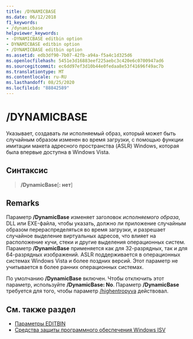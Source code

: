 ```yaml
---
title: /DYNAMICBASE
ms.date: 06/12/2018
f1_keywords:
- /dynamicbase
helpviewer_keywords:
- -DYNAMICBASE editbin option
- DYNAMICBASE editbin option
- /DYNAMICBASE editbin option
ms.assetid: edb3df90-7b07-42fb-a94a-f5a4c1d325d6
ms.openlocfilehash: 5451e3d16883eef225aebc3c420e6c0700947ad6
ms.sourcegitcommit: ec6dd97ef3d10b44e0fedaa8e53f41696f49ac7b
ms.translationtype: MT
ms.contentlocale: ru-RU
ms.lasthandoff: 08/25/2020
ms.locfileid: "88842589"
---
```

# <a name="dynamicbase"></a>/DYNAMICBASE

Указывает, создавать ли исполняемый образ, который может быть случайным образом изменен во время загрузки, с помощью функции имитации макета адресного пространства (ASLR) Windows, которая была впервые доступна в Windows Vista.

## <a name="syntax"></a>Синтаксис

> **/DynamicBase**[**: нет**]

## <a name="remarks"></a>Remarks

Параметр **/DynamicBase** изменяет заголовок *исполняемого образа*, DLL или EXE-файла, чтобы указать, должно ли приложение случайным образом перераспределяться во время загрузки, и разрешает случайное выделение виртуальных адресов, что влияет на расположение кучи, стеки и другие выделения операционных систем. Параметр **/DynamicBase** применяется как для 32-разрядных, так и для 64-разрядных изображений. ASLR поддерживается в операционных системах Windows Vista и более поздних версий. Этот параметр не учитывается в более ранних операционных системах.

По умолчанию **/DynamicBase** включен. Чтобы отключить этот параметр, используйте **/DynamicBase: No**. Параметр **/DynamicBase** требуется для того, чтобы параметр [/highentropyva](highentropyva-support-64-bit-aslr.md) действовал.

## <a name="see-also"></a>См. также раздел

- [Параметры EDITBIN](editbin-options.md)
- [Средства защиты программного обеспечения Windows ISV](/previous-versions/bb430720(v=msdn.10))

